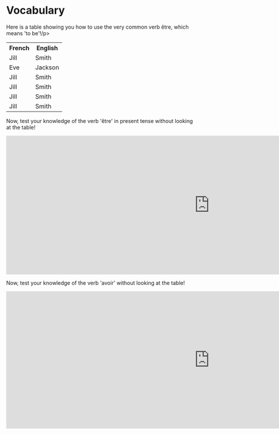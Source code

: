 <h1>Vocabulary</h1>
<p>Here is a table showing you how to use the very common verb être, which means 'to be'!/p>
<table style="width:100%">
  <tr>
    <th>French</th>
    <th>English</th> 
  </tr>
  <tr>
    <td>Jill</td>
    <td>Smith</td> 
  </tr>
  <tr>
    <td>Eve</td>
    <td>Jackson</td> 
  </tr>
   <tr>
    <td>Jill</td>
    <td>Smith</td> 
  </tr>
  <tr>
    <td>Jill</td>
    <td>Smith</td> 
  </tr>
  <tr>
    <td>Jill</td>
    <td>Smith</td> 
  </tr>
  <tr>
    <td>Jill</td>
    <td>Smith</td> 
  </tr>
</table>

<p> Now, test your knowledge of the verb 'être' in present tense without looking at the table!</p>
<iframe src="https://h5p.org/h5p/embed/411340" width="1090" height="372" frameborder="0" allowfullscreen="allowfullscreen"></iframe><script src="https://h5p.org/sites/all/modules/h5p/library/js/h5p-resizer.js" charset="UTF-8"></script>



<p> Now, test your knowledge of the verb 'avoir' without looking at the table!</p>
<iframe src="https://h5p.org/h5p/embed/411548" width="1090" height="368" frameborder="0" allowfullscreen="allowfullscreen"></iframe><script src="https://h5p.org/sites/all/modules/h5p/library/js/h5p-resizer.js" charset="UTF-8"></script>
